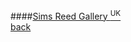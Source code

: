 ####[Sims Reed Gallery <sup>UK</sup>](http://www.gallery.simsreed.com)
<br />
<a href="" class="back">back</a>